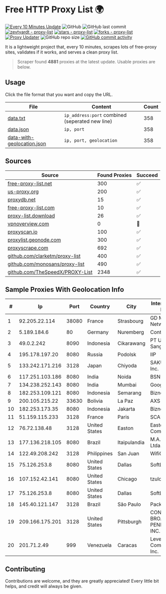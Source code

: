 
# Free HTTP Proxy List 🌍

[![Every 10 Minutes Update](https://github.com/mertguvencli/http-proxy-list/actions/workflows/main.yml/badge.svg?branch=main)](https://github.com/mertguvencli/http-proxy-list/actions/workflows/main.yml)
![GitHub](https://img.shields.io/github/license/mertguvencli/http-proxy-list)
![GitHub last commit](https://img.shields.io/github/last-commit/mertguvencli/http-proxy-list)
[![zevtyardt - proxy-list](https://img.shields.io/static/v1?label=zevtyardt&message=proxy-list&color=blue&logo=github)](https://github.com/zevtyardt/proxy-list "Go to GitHub repo")
[![stars - proxy-list](https://img.shields.io/github/stars/zevtyardt/proxy-list?style=social)](https://github.com/zevtyardt/proxy-list)
[![forks - proxy-list](https://img.shields.io/github/forks/zevtyardt/proxy-list?style=social)](https://github.com/zevtyardt/proxy-list)
[![Proxy Updater](https://github.com/zevtyardt/proxy-list/workflows/Proxy%20Updater/badge.svg)](https://github.com/zevtyardt/proxy-list/actions?query=workflow:"Proxy+Updater")
![GitHub repo size](https://img.shields.io/github/repo-size/zevtyardt/proxy-list)
[![GitHub commit activity](https://img.shields.io/github/commit-activity/m/zevtyardt/proxy-list?logo=commits)](https://github.com/zevtyardt/proxy-list/commits/main)

It is a lightweight project that, every 10 minutes, scrapes lots of free-proxy sites, validates if it works, and serves a clean proxy list.

> Scraper found **4881** proxies at the latest update. Usable proxies are below.

## Usage

Click the file format that you want and copy the URL.

|File|Content|Count|
|----|-------|-----|
|[data.txt](https://raw.githubusercontent.com/mertguvencli/http-proxy-list/main/proxy-list/data.txt)|`ip_address:port` combined (seperated new line)|358|
|[data.json](https://raw.githubusercontent.com/mertguvencli/http-proxy-list/main/proxy-list/data.json)|`ip, port`|358|
|[data-with-geolocation.json](https://raw.githubusercontent.com/mertguvencli/http-proxy-list/main/proxy-list/data-with-geolocation.json)|`ip, port, geolocation`|358|

## Sources

|Source|Found Proxies|Succeed|
|------|-------------|-------|
|[free-proxy-list.net](https://free-proxy-list.net)|300|✅|
|[us-proxy.org](https://www.us-proxy.org)|200|✅|
|[proxydb.net](http://proxydb.net)|15|✅|
|[free-proxy-list.com](https://free-proxy-list.com/?page=&port=&type%5B%5D=http&type%5B%5D=https&up_time=0&search=Search)|10|✅|
|[proxy-list.download](https://www.proxy-list.download/HTTP)|26|✅|
|[vpnoverview.com](https://vpnoverview.com/privacy/anonymous-browsing/free-proxy-servers)|0|🚫|
|[proxyscan.io](https://www.proxyscan.io)|100|✅|
|[proxylist.geonode.com](https://proxylist.geonode.com/api/proxy-list?limit=300&page=1&sort_by=lastChecked&sort_type=desc&protocols=http,https)|300|✅|
|[proxyscrape.com](https://api.proxyscrape.com/v2/?request=displayproxies&protocol=http&timeout=10000&country=all&ssl=all&anonymity=all)|692|✅|
|[github.com/clarketm/proxy-list](https://raw.githubusercontent.com/clarketm/proxy-list/master/proxy-list-raw.txt)|400|✅|
|[github.com/monosans/proxy-list](https://raw.githubusercontent.com/monosans/proxy-list/main/proxies/http.txt)|490|✅|
|[github.com/TheSpeedX/PROXY-List](https://raw.githubusercontent.com/TheSpeedX/PROXY-List/master/http.txt)|2348|✅|


## Sample Proxies With Geolocation Info

|#|Ip|Port|Country|City|Internet Service Provider|
|-|--|----|-------|----|-------------------------|
|1|92.205.22.114|38080|France|Strasbourg|GD MASS Network|
|2|5.189.184.6|80|Germany|Nuremberg|Contabo GmbH|
|3|49.0.2.242|8090|Indonesia|Cikarawang|PT Usaha Adi Sanggoro|
|4|195.178.197.20|8080|Russia|Podolsk|IIP|
|5|133.242.171.216|3128|Japan|Chiyoda|SAKURA Internet Inc.|
|6|117.251.103.186|8080|India|Noida|BSNL Internet|
|7|134.238.252.143|8080|India|Mumbai|Google LLC|
|8|182.253.109.121|8080|Indonesia|Semarang|Biznet Metronet|
|9|200.105.215.22|33630|Bolivia|La Paz|AXS Bolivia S. A.|
|10|182.253.173.35|8080|Indonesia|Jakarta|Biznet Metronet|
|11|51.159.115.233|3128|France|Paris|SCALEWAY|
|12|76.72.138.48|3128|United States|Easton|Easton Utilities Commission|
|13|177.136.218.105|8080|Brazil|Itaipulandia|M.A. Informática Ltda.|
|14|122.49.208.242|3128|Philippines|San Juan|WifiCity, Inc|
|15|75.126.253.8|8080|United States|Dallas|SoftLayer|
|16|107.152.42.141|8080|United States|Chicago|tzulo, inc.|
|17|75.126.253.8|8080|United States|Dallas|SoftLayer|
|18|145.40.121.147|3128|Brazil|São Paulo|Packet Host, Inc.|
|19|209.166.175.201|3128|United States|Pittsburgh|CONTINENTAL BROADBAND PENNSYLVANIA, INC.|
|20|201.71.2.49|999|Venezuela|Caracas|Level 3 Communications, Inc.|



## Contributing

Contributions are welcome, and they are greatly appreciated! Every
little bit helps, and credit will always be given.

